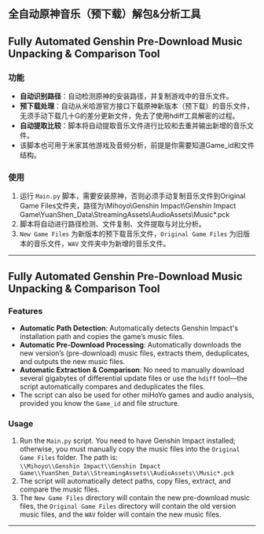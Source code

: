 
## 全自动原神音乐（预下载）解包&分析工具
## Fully Automated Genshin Pre-Download Music Unpacking & Comparison Tool

### 功能

- **自动识别路径**：自动检测原神的安装路径，并复制游戏中的音乐文件。
- **预下载处理**：自动从米哈游官方接口下载原神新版本（预下载）的音乐文件，无须手动下载几十G的差分更新文件，免去了使用hdiff工具解密的过程。
- **自动提取比较**：脚本将自动提取音乐文件进行比较和去重并输出新增的音乐文件。
- 该脚本也可用于米家其他游戏及音频分析，前提是你需要知道Game_id和文件结构。

### 使用

1. 运行 `Main.py` 脚本，需要安装原神，否则必须手动复制音乐文件到Original Game Files文件夹，路径为\\Mihoyo\\Genshin Impact\\Genshin Impact Game\\YuanShen_Data\\StreamingAssets\\AudioAssets\\Music*.pck
2. 脚本将自动进行路径检测、文件复制、文件提取与对比分析。
3. `New Game Files` 为新版本的预下载音乐文件，`Original Game Files` 为旧版本的音乐文件，`WAV` 文件夹中为新增的音乐文件。


---

## Fully Automated Genshin Pre-Download Music Unpacking & Comparison Tool

### Features

- **Automatic Path Detection**: Automatically detects Genshin Impact's installation path and copies the game’s music files.
- **Automatic Pre-Download Processing**: Automatically downloads the new version’s (pre-download) music files, extracts them, deduplicates, and outputs the new music files.
- **Automatic Extraction & Comparison**: No need to manually download several gigabytes of differential update files or use the `hdiff` tool—the script automatically compares and deduplicates the files.
- The script can also be used for other miHoYo games and audio analysis, provided you know the `Game_id` and file structure.

### Usage

1. Run the `Main.py` script. You need to have Genshin Impact installed; otherwise, you must manually copy the music files into the `Original Game Files` folder. The path is:  
   `\\Mihoyo\\Genshin Impact\\Genshin Impact Game\\YuanShen_Data\\StreamingAssets\\AudioAssets\\Music*.pck`
2. The script will automatically detect paths, copy files, extract, and compare the music files.
3. The `New Game Files` directory will contain the new pre-download music files, the `Original Game Files` directory will contain the old version music files, and the `WAV` folder will contain the new music files.

--- 
